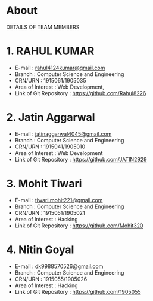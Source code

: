 # About
DETAILS OF TEAM MEMBERS                    
                    

# 1.  RAHUL KUMAR
- E-mail : rahul4124kumar@gmail.com
- Branch : Computer Science and Engineering
- CRN/URN : 1915061/1905035
- Area of Interest : Web Development, 
- Link of Git Repository : https://github.com/Rahul8226

# 2.  Jatin Aggarwal
- E-mail : jatinaggarwal4045@gmail.com
- Branch : Computer Science and Engineering
- CRN/URN : 1915041/1905010
- Area of Interest : Web Development
- Link of Git Repository : https://github.com/JATIN2929

# 3.  Mohit Tiwari
- E-mail : tiwari.mohit221@gmail.com
- Branch : Computer Science and Engineering
- CRN/URN : 1915051/1905021
- Area of Interest : Hacking
- Link of Git Repository : https://github.com/Mohit320

# 4.  Nitin Goyal
- E-mail : dk9988570526@gmail.com
- Branch : Computer Science and Engineering
- CRN/URN : 1915055/1905026
- Area of Interest : Hacking
- Link of Git Repository : https://github.com/1905055
